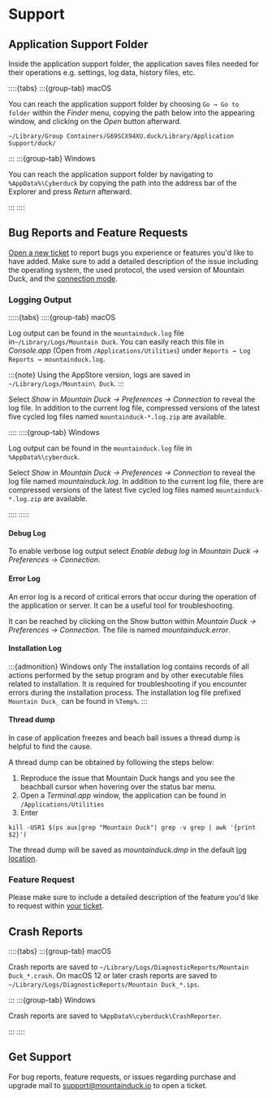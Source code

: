 Support
====

## Application Support Folder

Inside the application support folder, the application saves files needed for their operations e.g. settings, log data, history files, etc.

::::{tabs}
:::{group-tab} macOS

You can reach the application support folder by choosing `Go → Go to folder` within the *Finder* menu, copying the path below into the appearing window, and clicking on the *Open* button afterward.

`~/Library/Group Containers/G69SCX94XU.duck/Library/Application Support/duck/`

:::
:::{group-tab} Windows

You can reach the application support folder by navigating to `%AppData%\Cyberduck` by copying the path into the address bar of the Explorer and press *Return* afterward.

:::
::::

## Bug Reports and Feature Requests

[Open a new ticket](mailto:support@mountainduck.io) to report bugs you experience or features you'd like to have added. Make sure to add a detailed description of the issue including the operating system, the used protocol, the used version of Mountain Duck, and the [connection mode](preferences.md#connect-mode).

### Logging Output

:::::{tabs}
::::{group-tab} macOS

Log output can be found in the `mountainduck.log` file in`~/Library/Logs/Mountain Duck`. You can easily reach this file in _Console.app_ (Open from `/Applications/Utilities`) under `Reports → Log Reports → mountainduck.log`. 

:::{note}
Using the AppStore version, logs are saved in `~/Library/Logs/Mountain\ Duck`.
:::

Select _Show_ in _Mountain Duck → Preferences → Connection_ to reveal the log file. In addition to the current log file, compressed versions of the latest five cycled log files named `mountainduck-*.log.zip` are available.

::::
::::{group-tab} Windows

Log output can be found in the `mountainduck.log` file in `%AppData%\cyberduck`. 

Select _Show_ in _Mountain Duck → Preferences → Connection_ to reveal the log file named *mountainduck.log*. In addition to the current log file, there are compressed versions of the latest five cycled log files named `mountainduck-*.log.zip` are available.

::::
:::::

#### Debug Log

To enable verbose log output select _Enable debug log_ in _Mountain Duck → Preferences → Connection_.

#### Error Log

An error log is a record of critical errors that occur during the operation of the application or server. It can be a useful tool for troubleshooting.

It can be reached by clicking on the Show button within _Mountain Duck → Preferences → Connection_. The file is named *mountainduck.error*.

#### Installation Log

:::{admonition} Windows only
The installation log contains records of all actions performed by the setup program and by other executable files related to installation. It is required for troubleshooting if you encounter errors during the installation process. The installation log file prefixed `Mountain Duck_` can be found in `%Temp%`.
:::

#### Thread dump

In case of application freezes and beach ball issues a thread dump is helpful to find the cause.

A thread dump can be obtained by following the steps below:

1. Reproduce the issue that Mountain Duck hangs and you see the beachball cursor when hovering over the status bar menu.
2. Open a _Terminal.app_ window, the application can be found in `/Applications/Utilities`
3. Enter 
```
kill -USR1 $(ps aux|grep "Mountain Duck"| grep -v grep | awk '{print $2}')
```

The thread dump will be saved as _mountainduck.dmp_ in the default [log location](#logging-output).

### Feature Request

Please make sure to include a detailed description of the feature you'd like to request within [your ticket](mailto:support@mountainduck.io).

## Crash Reports

::::{tabs}
:::{group-tab} macOS

Crash reports are saved to `~/Library/Logs/DiagnosticReports/Mountain Duck_*.crash`. On macOS 12 or later crash reports are saved to `~/Library/Logs/DiagnosticReports/Mountain Duck_*.ips`.

:::
:::{group-tab} Windows

Crash reports are saved to `%AppData%\cyberduck\CrashReporter`.

:::
::::

## Get Support

For bug reports, feature requests, or issues regarding purchase and upgrade mail to [support@mountainduck.io](mailto:support@mountainduck.io) to open a ticket.

